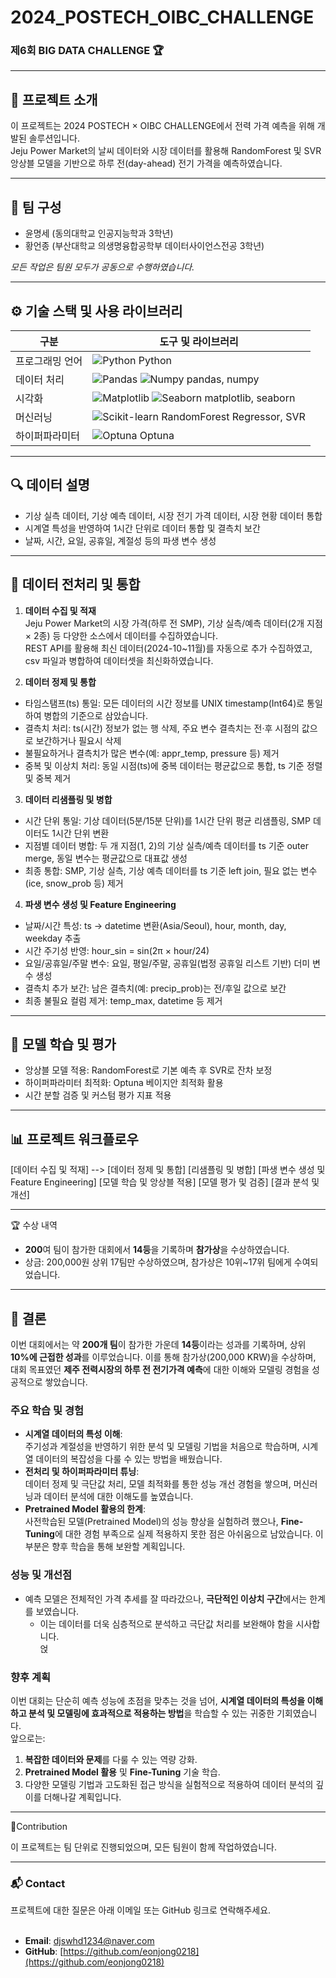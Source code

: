 # 2024_POSTECH_OIBC_CHALLENGE

### 제6회 BIG DATA CHALLENGE 🏆

---

## 📌 프로젝트 소개
이 프로젝트는 2024 POSTECH × OIBC CHALLENGE에서 전력 가격 예측을 위해 개발된 솔루션입니다.  
Jeju Power Market의 날씨 데이터와 시장 데이터를 활용해 RandomForest 및 SVR 앙상블 모델을 기반으로 하루 전(day-ahead) 전기 가격을 예측하였습니다.

---

## 👥 팀 구성

- 윤명세 (동의대학교 인공지능학과 3학년)  
- 황언종 (부산대학교 의생명융합공학부 데이터사이언스전공 3학년)  

*모든 작업은 팀원 모두가 공동으로 수행하였습니다.*

---

## ⚙️ 기술 스택 및 사용 라이브러리

| 구분           | 도구 및 라이브러리                                                                             |
|----------------|----------------------------------------------------------------------------------------------|
| 프로그래밍 언어 | ![Python](https://img.shields.io/badge/Python-3776AB?style=flat&logo=python&logoColor=white) Python |
| 데이터 처리    | ![Pandas](https://img.shields.io/badge/Pandas-150458?style=flat&logo=pandas&logoColor=white) ![Numpy](https://img.shields.io/badge/Numpy-013243?style=flat&logo=numpy&logoColor=white) pandas, numpy |
| 시각화         | ![Matplotlib](https://img.shields.io/badge/Matplotlib-11557C?style=flat&logo=matplotlib&logoColor=white) ![Seaborn](https://img.shields.io/badge/Seaborn-1A2F40?style=flat&logo=seaborn&logoColor=white) matplotlib, seaborn |
| 머신러닝       | ![Scikit-learn](https://img.shields.io/badge/scikit--learn-F7931E?style=flat&logo=scikit-learn&logoColor=white) RandomForest Regressor, SVR |
| 하이퍼파라미터 | ![Optuna](https://img.shields.io/badge/Optuna-6F32BE?style=flat&logo=optuna&logoColor=white) Optuna |

---

## 🔍 데이터 설명

- 기상 실측 데이터, 기상 예측 데이터, 시장 전기 가격 데이터, 시장 현황 데이터 통합  
- 시계열 특성을 반영하여 1시간 단위로 데이터 통합 및 결측치 보간  
- 날짜, 시간, 요일, 공휴일, 계절성 등의 파생 변수 생성

---

## 📂 데이터 전처리 및 통합

1. **데이터 수집 및 적재**  
Jeju Power Market의 시장 가격(하루 전 SMP), 기상 실측/예측 데이터(2개 지점 × 2종) 등 다양한 소스에서 데이터를 수집하였습니다.  
REST API를 활용해 최신 데이터(2024-10~11월)를 자동으로 추가 수집하였고, csv 파일과 병합하여 데이터셋을 최신화하였습니다.

2. **데이터 정제 및 통합**  
- 타임스탬프(ts) 통일: 모든 데이터의 시간 정보를 UNIX timestamp(Int64)로 통일하여 병합의 기준으로 삼았습니다.  
- 결측치 처리: ts(시간) 정보가 없는 행 삭제, 주요 변수 결측치는 전·후 시점의 값으로 보간하거나 필요시 삭제  
- 불필요하거나 결측치가 많은 변수(예: appr_temp, pressure 등) 제거  
- 중복 및 이상치 처리: 동일 시점(ts)에 중복 데이터는 평균값으로 통합, ts 기준 정렬 및 중복 제거

3. **데이터 리샘플링 및 병합**  
- 시간 단위 통일: 기상 데이터(5분/15분 단위)를 1시간 단위 평균 리샘플링, SMP 데이터도 1시간 단위 변환  
- 지점별 데이터 병합: 두 개 지점(1, 2)의 기상 실측/예측 데이터를 ts 기준 outer merge, 동일 변수는 평균값으로 대표값 생성  
- 최종 통합: SMP, 기상 실측, 기상 예측 데이터를 ts 기준 left join, 필요 없는 변수(ice, snow_prob 등) 제거

4. **파생 변수 생성 및 Feature Engineering**  
- 날짜/시간 특성: ts → datetime 변환(Asia/Seoul), hour, month, day, weekday 추출  
- 시간 주기성 반영: hour_sin = sin(2π × hour/24)  
- 요일/공휴일/주말 변수: 요일, 평일/주말, 공휴일(법정 공휴일 리스트 기반) 더미 변수 생성  
- 결측치 추가 보간: 남은 결측치(예: precip_prob)는 전/후일 값으로 보간  
- 최종 불필요 컬럼 제거: temp_max, datetime 등 제거

---

## 🧪 모델 학습 및 평가

- 앙상블 모델 적용: RandomForest로 기본 예측 후 SVR로 잔차 보정  
- 하이퍼파라미터 최적화: Optuna 베이지안 최적화 활용  
- 시간 분할 검증 및 커스텀 평가 지표 적용  

---

## 📊 프로젝트 워크플로우

[데이터 수집 및 적재] --> [데이터 정제 및 통합]
[리샘플링 및 병합]
[파생 변수 생성 및 Feature Engineering]
[모델 학습 및 앙상블 적용]
[모델 평가 및 검증]
[결과 분석 및 개선]

---
🏆 수상 내역
- **200**여 팀이 참가한 대회에서 **14등**을 기록하며 **참가상**을 수상하였습니다. 
- 상금: 200,000원
상위 17팀만 수상하였으며, 참가상은 10위~17위 팀에게 수여되었습니다.
---

## 📖 결론

이번 대회에서는 약 **200개 팀**이 참가한 가운데 **14등**이라는 성과를 기록하며, 상위 **10%에 근접한 성과**를 이루었습니다. 이를 통해 참가상(200,000 KRW)을 수상하며, 대회 목표였던 **제주 전력시장의 하루 전 전기가격 예측**에 대한 이해와 모델링 경험을 성공적으로 쌓았습니다.

### 주요 학습 및 경험
- **시계열 데이터의 특성 이해**:  
  주기성과 계절성을 반영하기 위한 분석 및 모델링 기법을 처음으로 학습하며, 시계열 데이터의 복잡성을 다룰 수 있는 방법을 배웠습니다.  
- **전처리 및 하이퍼파라미터 튜닝**:  
  데이터 정제 및 극단값 처리, 모델 최적화를 통한 성능 개선 경험을 쌓으며, 머신러닝과 데이터 분석에 대한 이해도를 높였습니다.  
- **Pretrained Model 활용의 한계**:  
  사전학습된 모델(Pretrained Model)의 성능 향상을 실험하려 했으나, **Fine-Tuning**에 대한 경험 부족으로 실제 적용하지 못한 점은 아쉬움으로 남았습니다. 이 부분은 향후 학습을 통해 보완할 계획입니다.  

### 성능 및 개선점
- 예측 모델은 전체적인 가격 추세를 잘 따라갔으나, **극단적인 이상치 구간**에서는 한계를 보였습니다.  
  - 이는 데이터를 더욱 심층적으로 분석하고 극단값 처리를 보완해야 함을 시사합니다.  
얹
### 향후 계획
이번 대회는 단순히 예측 성능에 초점을 맞추는 것을 넘어, **시계열 데이터의 특성을 이해하고 분석 및 모델링에 효과적으로 적용하는 방법**을 학습할 수 있는 귀중한 기회였습니다.  
앞으로는:
1. **복잡한 데이터와 문제**를 다룰 수 있는 역량 강화.  
2. **Pretrained Model 활용** 및 **Fine-Tuning** 기술 학습.  
3. 다양한 모델링 기법과 고도화된 접근 방식을 실험적으로 적용하여 데이터 분석의 깊이를 더해나갈 계획입니다.  
---
🤝Contribution

이 프로젝트는 팀 단위로 진행되었으며, 모든 팀원이 함께 작업하였습니다.

---
### 📬 Contact

프로젝트에 대한 질문은 아래 이메일 또는 GitHub 링크로 연락해주세요.  
</br>
- **Email**: djswhd1234@naver.com
- **GitHub**: [https://github.com/eonjong0218](https://github.com/eonjong0218)
